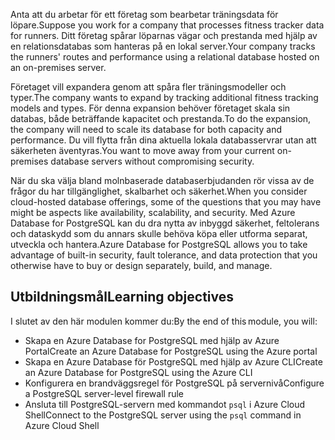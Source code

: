 <span data-ttu-id="fdcb5-101">Anta att du arbetar för ett företag som bearbetar träningsdata för löpare.</span><span class="sxs-lookup"><span data-stu-id="fdcb5-101">Suppose you work for a company that processes fitness tracker data for runners.</span></span> <span data-ttu-id="fdcb5-102">Ditt företag spårar löparnas vägar och prestanda med hjälp av en relationsdatabas som hanteras på en lokal server.</span><span class="sxs-lookup"><span data-stu-id="fdcb5-102">Your company tracks the runners' routes and performance using a relational database hosted on an on-premises server.</span></span>

<span data-ttu-id="fdcb5-103">Företaget vill expandera genom att spåra fler träningsmodeller och typer.</span><span class="sxs-lookup"><span data-stu-id="fdcb5-103">The company wants to expand by tracking additional fitness tracking models and types.</span></span> <span data-ttu-id="fdcb5-104">För denna expansion behöver företaget skala sin databas, både beträffande kapacitet och prestanda.</span><span class="sxs-lookup"><span data-stu-id="fdcb5-104">To do the expansion, the company will need to scale its database for both capacity and performance.</span></span> <span data-ttu-id="fdcb5-105">Du vill flytta från dina aktuella lokala databasservrar utan att säkerheten äventyras.</span><span class="sxs-lookup"><span data-stu-id="fdcb5-105">You want to move away from your current on-premises database servers without compromising security.</span></span>

<span data-ttu-id="fdcb5-106">När du ska välja bland molnbaserade databaserbjudanden rör vissa av de frågor du har tillgänglighet, skalbarhet och säkerhet.</span><span class="sxs-lookup"><span data-stu-id="fdcb5-106">When you consider cloud-hosted database offerings, some of the questions that you may have might be aspects like availability, scalability, and security.</span></span> <span data-ttu-id="fdcb5-107">Med Azure Database for PostgreSQL kan du dra nytta av inbyggd säkerhet, feltolerans och dataskydd som du annars skulle behöva köpa eller utforma separat, utveckla och hantera.</span><span class="sxs-lookup"><span data-stu-id="fdcb5-107">Azure Database for PostgreSQL allows you to take advantage of built-in security, fault tolerance, and data protection that you otherwise have to buy or design separately, build, and manage.</span></span>

## <a name="learning-objectives"></a><span data-ttu-id="fdcb5-108">Utbildningsmål</span><span class="sxs-lookup"><span data-stu-id="fdcb5-108">Learning objectives</span></span>

<span data-ttu-id="fdcb5-109">I slutet av den här modulen kommer du:</span><span class="sxs-lookup"><span data-stu-id="fdcb5-109">By the end of this module, you will:</span></span>

- <span data-ttu-id="fdcb5-110">Skapa en Azure Database for PostgreSQL med hjälp av Azure Portal</span><span class="sxs-lookup"><span data-stu-id="fdcb5-110">Create an Azure Database for PostgreSQL using the Azure portal</span></span>
- <span data-ttu-id="fdcb5-111">Skapa en Azure Database för PostgreSQL med hjälp av Azure CLI</span><span class="sxs-lookup"><span data-stu-id="fdcb5-111">Create an Azure Database for PostgreSQL using the Azure CLI</span></span>
- <span data-ttu-id="fdcb5-112">Konfigurera en brandväggsregel för PostgreSQL på servernivå</span><span class="sxs-lookup"><span data-stu-id="fdcb5-112">Configure a PostgreSQL server-level firewall rule</span></span>
- <span data-ttu-id="fdcb5-113">Ansluta till PostgreSQL-servern med kommandot `psql` i Azure Cloud Shell</span><span class="sxs-lookup"><span data-stu-id="fdcb5-113">Connect to the PostgreSQL server using the `psql` command in Azure Cloud Shell</span></span>
